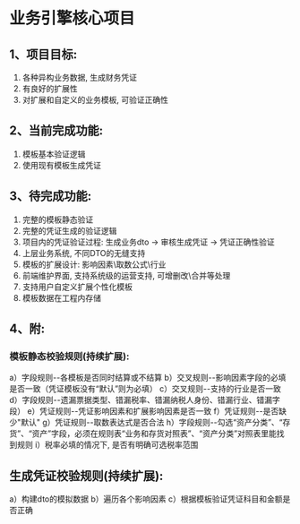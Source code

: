 
# 业务引擎核心项目

## 1、项目目标:
1. 各种异构业务数据, 生成财务凭证
2. 有良好的扩展性
3. 对扩展和自定义的业务模板, 可验证正确性


## 2、当前完成功能:
1. 模板基本验证逻辑
2. 使用现有模板生成凭证

## 3、待完成功能:
1. 完整的模板静态验证
2. 完整的凭证生成的验证逻辑
3. 项目内的凭证验证过程: 生成业务dto -> 审核生成凭证 -> 凭证正确性验证
4. 上层业务系统, 不同DTO的无缝支持 
5. 模板的扩展设计: 影响因素\取数公式\行业
6. 前端维护界面, 支持系统级的运营支持, 可增删改\合并等处理
7. 支持用户自定义扩展个性化模板
8. 模板数据在工程内存储


## 4、附:
### 模板静态校验规则(持续扩展):
a）字段规则--各模板是否同时结算或不结算
b）交叉规则--影响因素字段的必填是否一致（凭证模板没有“默认”则为必填）
c）交叉规则--支持的行业是否一致
d）字段规则--遗漏票据类型、错漏税率、错漏纳税人身份、错漏行业、错漏字段）
e）凭证规则--凭证影响因素和扩展影响因素是否一致
f）凭证规则--是否缺少"默认"
g）凭证规则--取数表达式是否合法
h）字段规则--勾选“资产分类”、“存货”、“资产”字段，必须在规则表“业务和存货对照表”、“资产分类”对照表里能找到规则
i）税率必填的情况下, 是否有明确可选税率范围

## 生成凭证校验规则(持续扩展):
a）构建dto的模拟数据
b）遍历各个影响因素
c）根据模板验证凭证科目和金额是否正确